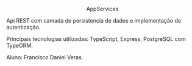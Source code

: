 <p align="center">
  <a>
    AppServices
  </a>
</p>
<p>Api REST com camada de persistencia de dados e implementação de autenticação.</p>
<p>Principais tecnologias utilizadas: TypeScript, Express, PostgreSQL com TypeORM.</p>
<p>Aluno: Francisco Daniel Veras.</p>
